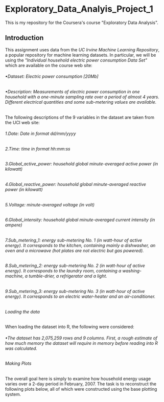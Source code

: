 # Exploratory_Data_Analyis_Project_1
This is my repository for the Coursera's course "Exploratory Data Analysis". 
## Introduction

This assignment uses data from the *UC Irvine Machine Learning Repository*, a popular repository for machine learning datasets. In particular, we will be using the *"Individual household electric power consumption Data Set"* which are available on the course web site:

###### •Dataset: Electric power consumption [20Mb]


###### •Description: Measurements of electric power consumption in one household with a one-minute sampling rate over a period of almost 4 years. Different electrical quantities and some sub-metering values are available.


The following descriptions of the 9 variables in the dataset are taken from the UCI web site:
###### 1.Date: Date in format dd/mm/yyyy 
###### 2.Time: time in format hh:mm:ss 
###### 3.Global_active_power: household global minute-averaged active power (in kilowatt) 
###### 4.Global_reactive_power: household global minute-averaged reactive power (in kilowatt) 
###### 5.Voltage: minute-averaged voltage (in volt) 
###### 6.Global_intensity: household global minute-averaged current intensity (in ampere) 
###### 7.Sub_metering_1: energy sub-metering No. 1 (in watt-hour of active energy). It corresponds to the kitchen, containing mainly a dishwasher, an oven and a microwave (hot plates are not electric but gas powered). 
###### 8.Sub_metering_2: energy sub-metering No. 2 (in watt-hour of active energy). It corresponds to the laundry room, containing a washing-machine, a tumble-drier, a refrigerator and a light. 
###### 9.Sub_metering_3: energy sub-metering No. 3 (in watt-hour of active energy). It corresponds to an electric water-heater and an air-conditioner.

###### Loading the data

When loading the dataset into R, the following were considered:

###### •The dataset has 2,075,259 rows and 9 columns. First, a rough estimate of how much memory the dataset will require in memory before reading into R was calculated. 


###### Making Plots

The overall goal here is simply to examine how household energy usage varies over a 2-day period in February, 2007. The task is to reconstruct the following plots below, all of which were constructed using the base plotting system.

